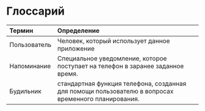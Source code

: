 # Глоссарий 
|Термин|Определение|
|:---|:---|
|Пользователь|Человек, который использует данное приложение|
|Напоминание|Специальное уведомление, которое поступает на телефон в заранее заданное время.|
|Будильник|стандартная функция телефона, созданная для помощи пользователю в вопросах временного планирования.|
